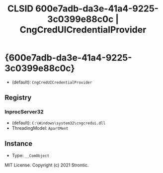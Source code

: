 ﻿---
title: "CLSID 600e7adb-da3e-41a4-9225-3c0399e88c0c | CngCredUICredentialProvider"
excerpt: What is COM-Object CLSID 600e7adb-da3e-41a4-9225-3c0399e88c0c?
---

# {600e7adb-da3e-41a4-9225-3c0399e88c0c}

* (default): `CngCredUICredentialProvider`

## Registry


### InprocServer32

* (default): `C:\Windows\system32\cngcredui.dll`
* ThreadingModel: `ApartMent`

## Instance

* Type: `__ComObject`

MIT License. Copyright (c) 2021 Strontic.


